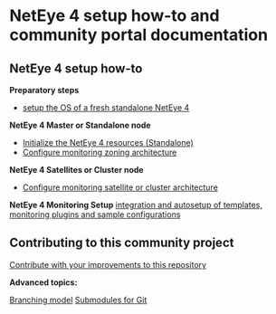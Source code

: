 # NetEye 4 setup how-to and community portal documentation 

## NetEye 4 setup how-to

__Preparatory steps__
- [setup the OS of a fresh standalone NetEye 4](/doc/020_os_configuration.md)

__NetEye 4 Master or Standalone node__
- [Initialize the NetEye 4 resources (Standalone)](/doc/030_neteye_standalone_init.md)
- [Configure monitoring zoning architecture](/doc/031_monitoring_zones_master.md)

__NetEye 4 Satellites or Cluster node__
- [Configure monitoring satellite or cluster architecture](/doc/032_monitoring_zones_satellite.md)

__NetEye 4 Monitoring Setup__
[integration and autosetup of templates, monitoring plugins and sample configurations](/doc/050_community_configs_init.md)

## Contributing to this community project

[Contribute with your improvements to this repository](090_contributing_toGit.md)

__Advanced topics:__

[Branching model](091_git_branching.md)
[Submodules for Git](092_git_submodules.md)

